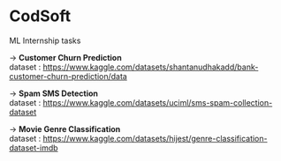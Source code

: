 # CodSoft
ML Internship tasks 

-> **Customer Churn Prediction** <br />
        dataset : https://www.kaggle.com/datasets/shantanudhakadd/bank-customer-churn-prediction/data
    

-> **Spam SMS Detection** <br />
        dataset : https://www.kaggle.com/datasets/uciml/sms-spam-collection-dataset

-> **Movie Genre Classification** <br />
        dataset : https://www.kaggle.com/datasets/hijest/genre-classification-dataset-imdb
